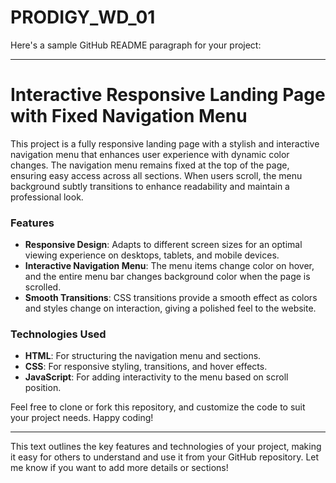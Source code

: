 # PRODIGY_WD_01

Here's a sample GitHub README paragraph for your project:

---

# Interactive Responsive Landing Page with Fixed Navigation Menu

This project is a fully responsive landing page with a stylish and interactive navigation menu that enhances user experience with dynamic color changes. The navigation menu remains fixed at the top of the page, ensuring easy access across all sections. When users scroll, the menu background subtly transitions to enhance readability and maintain a professional look. 

### Features

- **Responsive Design**: Adapts to different screen sizes for an optimal viewing experience on desktops, tablets, and mobile devices.
- **Interactive Navigation Menu**: The menu items change color on hover, and the entire menu bar changes background color when the page is scrolled.
- **Smooth Transitions**: CSS transitions provide a smooth effect as colors and styles change on interaction, giving a polished feel to the website.

### Technologies Used

- **HTML**: For structuring the navigation menu and sections.
- **CSS**: For responsive styling, transitions, and hover effects.
- **JavaScript**: For adding interactivity to the menu based on scroll position.

Feel free to clone or fork this repository, and customize the code to suit your project needs. Happy coding!

---

This text outlines the key features and technologies of your project, making it easy for others to understand and use it from your GitHub repository. Let me know if you want to add more details or sections!
